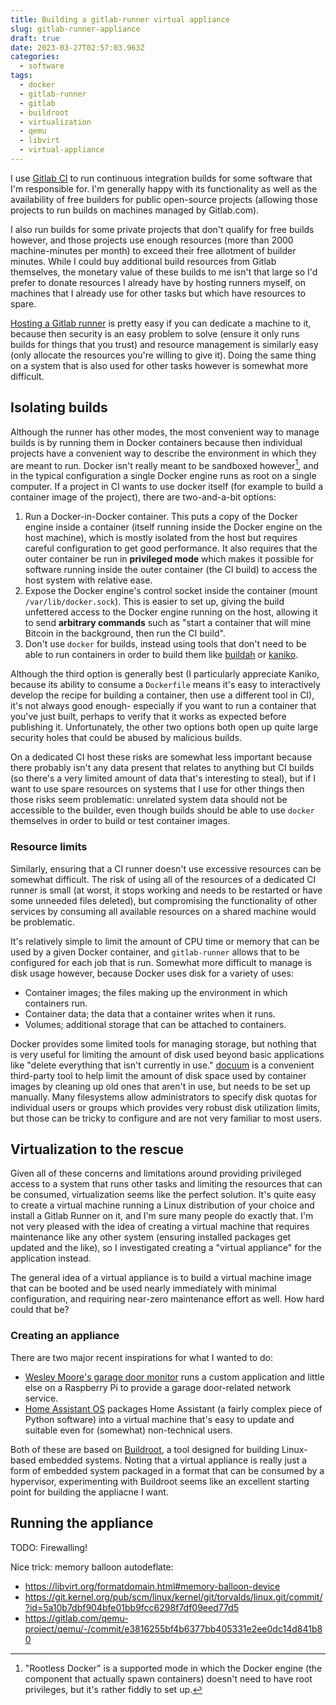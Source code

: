 ```yaml
---
title: Building a gitlab-runner virtual appliance
slug: gitlab-runner-appliance
draft: true
date: 2023-03-27T02:57:03.963Z
categories:
  - software
tags:
  - docker
  - gitlab-runner
  - gitlab
  - buildroot
  - virtualization
  - qemu
  - libvirt
  - virtual-appliance
---
```

I use [Gitlab CI](https://docs.gitlab.com/ee/ci/) to run continuous integration builds for some software that I'm responsible for. I'm generally happy with its functionality as well as the availability of free builders for public open-source projects (allowing those projects to run builds on machines managed by Gitlab.com).

I also run builds for some private projects that don't qualify for free builds however, and those projects use enough resources (more than 2000 machine-minutes per month) to exceed their free allotment of builder minutes. While I could buy additional build resources from Gitlab themselves, the monetary value of these builds to me isn't that large so I'd prefer to donate resources I already have by hosting runners myself, on machines that I already use for other tasks but which have resources to spare.

[Hosting a Gitlab runner](https://docs.gitlab.com/runner/) is pretty easy if you can dedicate a machine to it, because then security is an easy problem to solve (ensure it only runs builds for things that you trust) and resource management is similarly easy (only allocate the resources you're willing to give it). Doing the same thing on a system that is also used for other tasks however is somewhat more difficult.

## Isolating builds

Although the runner has other modes, the most convenient way to manage builds is by running them in Docker containers because then individual projects have a convenient way to describe the environment in which they are meant to run. Docker isn't really meant to be sandboxed however[^rootless], and in the typical configuration a single Docker engine runs as root on a single computer. If a project in CI wants to use docker itself (for example to build a container image of the project), there are two-and-a-bit options:

[^rootless]: "Rootless Docker" is a supported mode in which the Docker engine (the component that actually spawn containers) doesn't need to have root privileges, but it's rather fiddly to set up.

1. Run a Docker-in-Docker container. This puts a copy of the Docker engine inside a container (itself running inside the Docker engine on the host machine), which is mostly isolated from the host but requires careful configuration to get good performance. It also requires that the outer container be run in **privileged mode** which makes it possible for software running inside the outer container (the CI build) to access the host system with relative ease.
2. Expose the Docker engine's control socket inside the container (mount `/var/lib/docker.sock`). This is easier to set up, giving the build unfettered access to the Docker engine running on the host, allowing it to send **arbitrary commands** such as "start a container that will mine Bitcoin in the background, then run the CI build".
3. Don't use `docker` for builds, instead using tools that don't need to be able to run containers in order to build them like [buildah](https://buildah.io/) or [kaniko](https://github.com/GoogleContainerTools/kaniko).

Although the third option is generally best (I particularly appreciate Kaniko, because its ability to consume a `Dockerfile` means it's easy to interactively develop the recipe for building a container, then use a different tool in CI), it's not always good enough- especially if you want to run a container that you've just built, perhaps to verify that it works as expected before publishing it. Unfortunately, the other two options both open up quite large security holes that could be abused by malicious builds.

On a dedicated CI host these risks are somewhat less important because there probably isn't any data present that relates to anything but CI builds (so there's a very limited amount of data that's interesting to steal), but if I want to use spare resources on systems that I use for other things then those risks seem problematic: unrelated system data should not be accessible to the builder, even though builds should be able to use `docker` themselves in order to build or test container images.

### Resource limits

Similarly, ensuring that a CI runner doesn't use excessive resources can be somewhat difficult. The risk of using all of the resources of a dedicated CI runner is small (at worst, it stops working and needs to be restarted or have some unneeded files deleted), but compromising the functionality of other services by consuming all available resources on a shared machine would be problematic.

It's relatively simple to limit the amount of CPU time or memory that can be used by a given Docker container, and `gitlab-runner` allows that to be configured for each job that is run. Somewhat more difficult to manage is disk usage however, because Docker uses disk for a variety of uses:

 * Container images; the files making up the environment in which containers run.
 * Container data; the data that a container writes when it runs.
 * Volumes; additional storage that can be attached to containers.

Docker provides some limited tools for managing storage, but nothing that is very useful for limiting the amount of disk used beyond basic applications like "delete everything that isn't currently in use." [docuum](https://github.com/stepchowfun/docuum) is a convenient third-party tool to help limit the amount of disk space used by container images by cleaning up old ones that aren't in use, but needs to be set up manually. Many filesystems allow administrators to specify disk quotas for individual users or groups which provides very robust disk utilization limits, but those can be tricky to configure and are not very familiar to most users.

## Virtualization to the rescue

Given all of these concerns and limitations around providing privileged access to a system that runs other tasks and limiting the resources that can be consumed, virtualization seems like the perfect solution. It's quite easy to create a virtual machine running a Linux distribution of your choice and install a Gitlab Runner on it, and I'm sure many people do exactly that. I'm not very pleased with the idea of creating a virtual machine that requires maintenance like any other system (ensuring installed packages get updated and the like), so I investigated creating a "virtual appliance" for the application instead.

The general idea of a virtual appliance is to build a virtual machine image that can be booted and be used nearly immediately with minimal configuration, and requiring near-zero maintenance effort as well. How hard could that be?

### Creating an appliance

There are two major recent inspirations for what I wanted to do:
 * [Wesley Moore's garage door monitor](https://www.wezm.net/v2/posts/2022/garage-door-monitor/) runs a custom application and little else on a Raspberry Pi to provide a garage door-related network service.
 * [Home Assistant OS](https://www.home-assistant.io/installation/linux) packages Home Assistant (a fairly complex piece of Python software) into a virtual machine that's easy to update and suitable even for (somewhat) non-technical users.

Both of these are based on [Buildroot](https://buildroot.org/), a tool designed for building Linux-based embedded systems. Noting that a virtual appliance is really just a form of embedded system packaged in a format that can be consumed by a hypervisor, experimenting with Buildroot seems like an excellent starting point for building the appliacne I want.

## Running the appliance

TODO: Firewalling!

Nice trick: memory balloon autodeflate:
 * https://libvirt.org/formatdomain.html#memory-balloon-device
 * https://git.kernel.org/pub/scm/linux/kernel/git/torvalds/linux.git/commit/?id=5a10b7dbf904bfe01bb9fcc6298f7df09eed77d5
 * https://gitlab.com/qemu-project/qemu/-/commit/e3816255bf4b6377bb405331e2ee0dc14d841b80